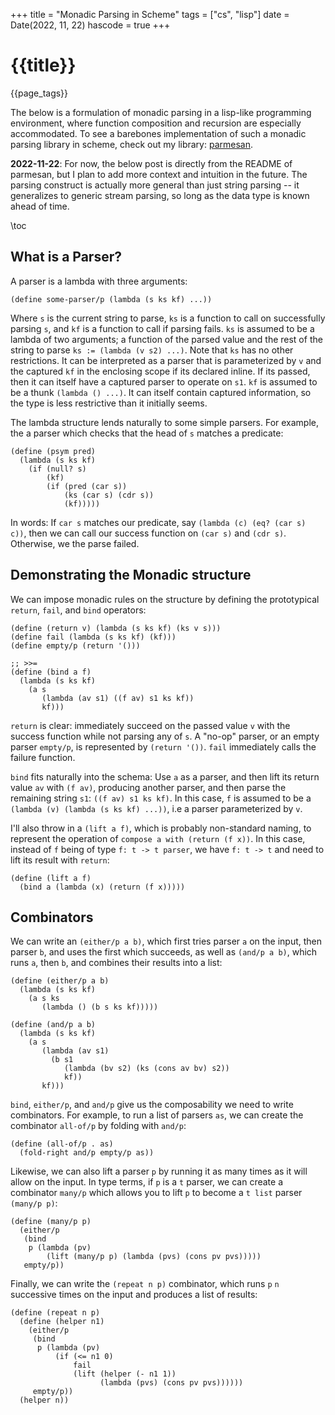 +++
title = "Monadic Parsing in Scheme"
tags = ["cs", "lisp"]
date = Date(2022, 11, 22)
hascode = true
+++

# {{title}}
{{page_tags}}

The below is a formulation of monadic parsing in a lisp-like programming
environment, where function composition and recursion are especially
accommodated. To see a barebones implementation of such a monadic
parsing library in scheme, check out my library:
[parmesan](https://github.com/LiamPack/parmesan).

**2022-11-22**: For now, the below post is directly from the README of
parmesan, but I plan to add more context and intuition in the
future. The parsing construct is actually more general than just string
parsing -- it generalizes to generic stream parsing, so long as the data
type is known ahead of time.

\toc

## What is a Parser?
A parser is a lambda with three arguments:

```
(define some-parser/p (lambda (s ks kf) ...))
```

Where `s` is the current string to parse, `ks` is a function to call on
successfully parsing `s`, and `kf` is a function to call if parsing
fails. `ks` is assumed to be a lambda of two arguments; a function of
the parsed value and the rest of the string to parse `ks := (lambda (v
s2) ...)`. Note that `ks` has no other restrictions. It can be
interpreted as a parser that is parameterized by `v` and the captured
`kf` in the enclosing scope if its declared inline. If its passed, then
it can itself have a captured parser to operate on `s1`. `kf` is assumed
to be a thunk `(lambda () ...)`. It can itself contain captured
information, so the type is less restrictive than it initially seems.

The lambda structure lends naturally to some simple parsers. For
example, the a parser which checks that the head of `s` matches a
predicate:

```
(define (psym pred)
  (lambda (s ks kf)
    (if (null? s)
        (kf)
        (if (pred (car s))
            (ks (car s) (cdr s))
            (kf)))))
```

In words: If `car s` matches our predicate, say `(lambda (c) (eq? (car
s) c))`, then we can call our success function on `(car s)` and `(cdr
s)`. Otherwise, we the parse failed.


## Demonstrating the Monadic structure

We can impose monadic rules on the structure by defining the
prototypical `return`, `fail`, and `bind` operators:

```
(define (return v) (lambda (s ks kf) (ks v s)))
(define fail (lambda (s ks kf) (kf)))
(define empty/p (return '()))

;; >>=
(define (bind a f)
  (lambda (s ks kf)
    (a s
       (lambda (av s1) ((f av) s1 ks kf))
       kf)))
```

`return` is clear: immediately succeed on the passed value `v` with the
success function while not parsing any of `s`. A "no-op" parser, or an
empty parser `empty/p`, is represented by `(return '())`. `fail`
immediately calls the failure function.

`bind` fits naturally into the schema: Use `a` as a parser, and then
lift its return value `av` with `(f av)`, producing another parser, and
then parse the remaining string `s1`: `((f av) s1 ks kf)`. In this case,
`f` is assumed to be a `(lambda (v) (lambda (s ks kf) ...))`, i.e a
parser parameterized by `v`.

I'll also throw in a `(lift a f)`, which is probably non-standard
naming, to represent the operation of `compose a with (return (f
x))`. In this case, instead of `f` being of type `f: t -> t parser`, we have
`f: t -> t` and need to lift its result with `return`:

```
(define (lift a f)
  (bind a (lambda (x) (return (f x)))))
```

## Combinators

We can write an `(either/p a b)`, which first tries parser `a`
on the input, then parser `b`, and uses the first which succeeds, as
well as `(and/p a b)`, which runs `a`, then `b`, and combines their
results into a list:

```
(define (either/p a b)
  (lambda (s ks kf)
    (a s ks
       (lambda () (b s ks kf)))))

(define (and/p a b)
  (lambda (s ks kf)
    (a s
       (lambda (av s1)
         (b s1
            (lambda (bv s2) (ks (cons av bv) s2))
            kf))
       kf)))
```

`bind`, `either/p`, and `and/p` give us the composability we need to
write combinators. For example, to run a list of parsers `as`, we can
create the combinator `all-of/p` by folding with `and/p`:

```
(define (all-of/p . as)
  (fold-right and/p empty/p as))
```

Likewise, we can also lift a parser `p` by running it as many times as
it will allow on the input. In type terms, if `p` is a `t` parser, we
can create a combinator `many/p` which allows you to lift `p` to become
a `t list` parser `(many/p p)`:

```
(define (many/p p)
  (either/p
   (bind
    p (lambda (pv)
        (lift (many/p p) (lambda (pvs) (cons pv pvs)))))
   empty/p))
```

Finally, we can write the `(repeat n p)` combinator, which runs `p` `n`
successive times on the input and produces a list of results:

```
(define (repeat n p)
  (define (helper n1)
    (either/p
     (bind
      p (lambda (pv)
          (if (<= n1 0)
              fail
              (lift (helper (- n1 1))
                    (lambda (pvs) (cons pv pvs))))))
     empty/p))
  (helper n))
```
